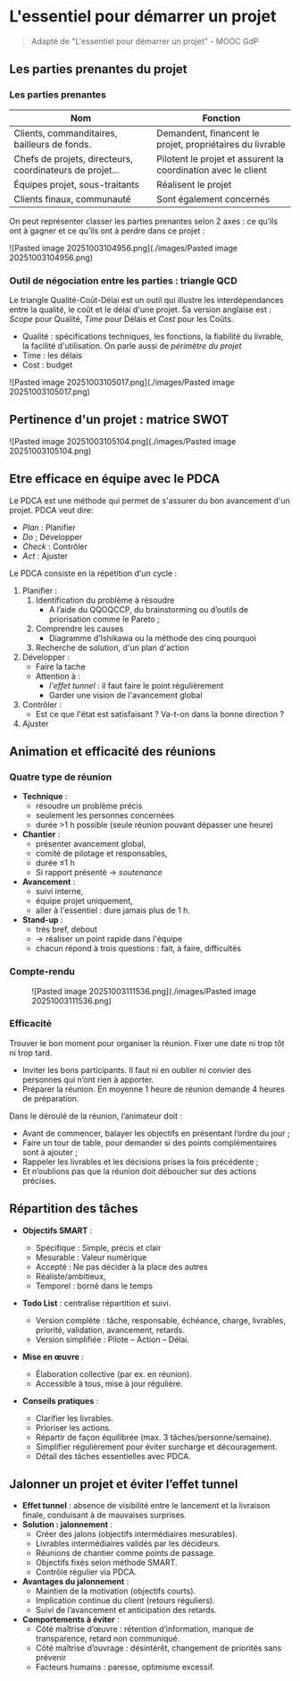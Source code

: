 # L'essentiel pour démarrer un projet

> Adapté de "L'essentiel pour démarrer un projet" - MOOC GdP  

## Les parties prenantes du projet

### Les parties prenantes

| Nom                                                      | Fonction                                                      |
| -------------------------------------------------------- | ------------------------------------------------------------- |
| Clients, commanditaires, bailleurs de fonds.             | Demandent, financent le projet, propriétaires du livrable     |
| Chefs de projets, directeurs, coordinateurs de projet... | Pilotent le projet et assurent la coordination avec le client |
| Équipes projet, sous-traitants                           | Réalisent le projet                                           |
| Clients finaux, communauté                               | Sont également concernés                                      |

On peut représenter classer les parties prenantes selon 2 axes : ce qu’ils ont à gagner et ce qu’ils ont à perdre dans ce projet :

![Pasted image 20251003104956.png](./images/Pasted image 20251003104956.png)

### Outil de négociation entre les parties : triangle QCD

Le triangle Qualité-Coût-Délai est un outil qui illustre les interdépendances entre la qualité, le coût et le délai d'une projet.  Sa version anglaise est : *Scope* pour Qualité, *Time* pour
Délais et *Cost* pour les Coûts.

- Qualité : spécifications techniques, les fonctions, la fiabilité du livrable, la facilité d'utilisation. On parle aussi de *périmètre du projet*
- Time : les délais
- Cost : budget

![Pasted image 20251003105017.png](./images/Pasted image 20251003105017.png)

## Pertinence d'un projet : matrice SWOT

![Pasted image 20251003105104.png](./images/Pasted image 20251003105104.png)

## Etre efficace en équipe avec le PDCA

Le PDCA est une méthode qui permet de s'assurer du bon avancement d'un projet. PDCA veut dire:

- *Plan* : Planifier
- *Do* ; Développer
- *Check* : Contrôler
- *Act* : Ajuster

Le PDCA consiste en la répétition d'un cycle :

1. Planifier :
	1. Identification du problème à résoudre
   		- A l’aide du QQOQCCP, du brainstorming ou d’outils de priorisation comme le Pareto ;
	2. Comprendre les causes
   		- Diagramme d’Ishikawa ou la méthode des cinq pourquoi
	3. Recherche de solution, d'un plan d'action
2. Développer :
   	- Faire la tache
   	- Attention à :
   		- *l'effet tunnel* : il faut faire le point régulièrement
   		- Garder une vision de l'avancement global
3. Contrôler :
   	- Est ce que l'état est satisfaisant ? Va-t-on dans la bonne direction ?
4. Ajuster

## Animation et efficacité des réunions

### Quatre type de réunion

- **Technique** :
    - résoudre un problème précis
    - seulement les personnes concernées
    - durée >1 h possible (seule réunion pouvant dépasser une heure)
- **Chantier** :
    - présenter avancement global,
    - comité de pilotage et responsables,
    - durée ≤1 h
    - Si rapport présenté $\rightarrow$ *soutenance*
- **Avancement** :
    - suivi interne,
    - équipe projet uniquement,
    - aller à l'essentiel : dure jamais plus de 1 h.  
- **Stand-up** :
    - très bref, debout
    - $\rightarrow$ réaliser un point rapide dans l'équipe
    - chacun répond à trois questions : fait, à faire, difficultés

### Compte-rendu

<figure markdown="1">
    ![Pasted image 20251003111536.png](./images/Pasted image 20251003111536.png)
</figure>

### Efficacité

Trouver le bon moment pour organiser la réunion. Fixer une date ni trop tôt ni trop tard.

- Inviter les bons participants. Il faut ni en oublier ni convier des personnes qui n’ont rien à apporter.
- Préparer la réunion. En moyenne 1 heure de réunion demande 4 heures de préparation.

Dans le déroulé de la réunion, l’animateur doit :

- Avant de commencer, balayer les objectifs en présentant l’ordre du jour ;
- Faire un tour de table, pour demander si des points complémentaires sont à ajouter ;
- Rappeler les livrables et les décisions prises la fois précédente ;
- Et n’oublions pas que la réunion doit déboucher sur des actions précises.

## Répartition des tâches

- **Objectifs SMART** :  
    - Spécifique : Simple, précis et clair
    - Mesurable : Valeur numérique
    - Accepté : Ne pas décider à la place des autres
    - Réaliste/ambitieux,
    - Temporel : borné dans le temps

- **Todo List** : centralise répartition et suivi.  
    - Version complète : tâche, responsable, échéance, charge, livrables, priorité, validation, avancement, retards.  
    - Version simplifiée : Pilote – Action – Délai.  

- **Mise en œuvre** :  
    - Élaboration collective (par ex. en réunion).  
    - Accessible à tous, mise à jour régulière.  

- **Conseils pratiques** :  
    - Clarifier les livrables.  
    - Prioriser les actions.  
    - Répartir de façon équilibrée (max. 3 tâches/personne/semaine).  
    - Simplifier régulièrement pour éviter surcharge et découragement.  
    - Détail des tâches essentielles avec PDCA.

## Jalonner un projet et éviter l’effet tunnel

- **Effet tunnel** : absence de visibilité entre le lancement et la livraison finale, conduisant à de mauvaises surprises.  
- **Solution : jalonnement** :  
    - Créer des jalons (objectifs intermédiaires mesurables).  
    - Livrables intermédiaires validés par les décideurs.  
    - Réunions de chantier comme points de passage.  
    - Objectifs fixés selon méthode SMART.  
    - Contrôle régulier via PDCA.  
- **Avantages du jalonnement** :  
    - Maintien de la motivation (objectifs courts).  
    - Implication continue du client (retours réguliers).  
    - Suivi de l’avancement et anticipation des retards.  
- **Comportements à éviter** :  
    - Côté maîtrise d’œuvre : rétention d’information, manque de transparence, retard non communiqué.
    - Côté maîtrise d’ouvrage : désintérêt, changement de priorités sans prévenir
    - Facteurs humains : paresse, optimisme excessif.
